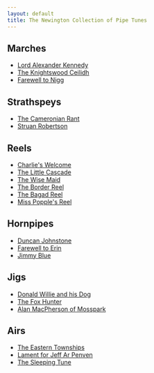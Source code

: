 ```yaml
---
layout: default
title: The Newington Collection of Pipe Tunes
---
```


Marches
-------

* [Lord Alexander Kennedy](kennedy.html)
* [The Knightswood Ceilidh](knightswood.html)
* [Farewell to Nigg](nigg.html)

Strathspeys
-----------

* [The Cameronian Rant](cameronian.html)
* [Struan Robertson](robertson.html)

Reels
-----

* [Charlie's Welcome](charlie.html)
* [The Little Cascade](cascade.html)
* [The Wise Maid](wisemaid.html)
* [The Border Reel](border.html)
* [The Bagad Reel](bagad.html)
* [Miss Popple's Reel](popple.html)

Hornpipes
---------

* [Duncan Johnstone](johnstone.html)
* [Farewell to Erin](erin.html)
* [Jimmy Blue](blue.html)

Jigs
----

* [Donald Willie and his Dog](donaldwillie.html)
* [The Fox Hunter](foxhunter.html)
* [Alan MacPherson of Mosspark](mosspark.html)

Airs
----

* [The Eastern Townships](townships.html)
* [Lament for Jeff Ar Penven](penven.html)
* [The Sleeping Tune](sleeping.html)
